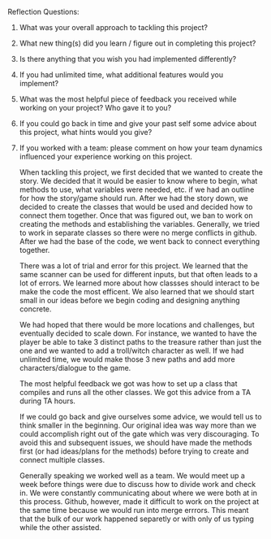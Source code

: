 Reflection Questions: 

1. What was your overall approach to tackling this project?
2. What new thing(s) did you learn / figure out in completing this project?
3. Is there anything that you wish you had implemented differently?
4. If you had unlimited time, what additional features would you implement?
5. What was the most helpful piece of feedback you received while working on your project? Who gave it to you?
6. If you could go back in time and give your past self some advice about this project, what hints would you give?
7. If you worked with a team: please comment on how your team dynamics influenced your experience working on this project.

    When tackling this project, we first decided that we wanted to create the story. We decided that it would be easier to know where to begin, what methods to use, what variables were needed, etc. if we had an outline for how the story/game should run. After we had the story down, we decided to create the classes that would be used and decided how to connect them together. Once that was figured out, we ban to work on creating the methods and establishing the variables. Generally, we tried to work in separate classes so there were no merge conflicts in github. After we had the base of the code, we went back to connect everything together. 

    There was a lot of trial and error for this project. We learned that the same scanner can be used for different inputs, but that often leads to a lot of errors. We learned more about how classses should interact to be make the code the most efficent. We also learned that we should start small in our ideas before we begin coding and designing anything concrete. 

    We had hoped that there would be more locations and challenges, but eventually decided to scale down. For instance, we wanted to have the player be able to take 3 distinct paths to the treasure rather than just the one and we wanted to add a troll/witch character as well. If we had unlimited time, we would make those 3 new paths and add more characters/dialogue to the game. 

    The most helpful feedback we got was how to set up a class that compiles and runs all the other classes. We got this advice from a TA during TA hours. 

    If we could go back and give ourselves some advice, we would tell us to think smaller in the beginning. Our original idea was way more than we could accomplish right out of the gate which was very discouraging. To avoid this and subsequent issues, we should have made the methods first (or had ideas/plans for the methods) before trying to create and connect multiple classes. 

    Generally speaking we worked well as a team. We would meet up a week before things were due to discuss how to divide work and check in. We were constantly communicating about where we were both at in this process. Github, however, made it difficult to work on the project at the same time because we would run into merge errrors. This meant that the bulk of our work happened separetly or with only of us typing while the other assisted. 